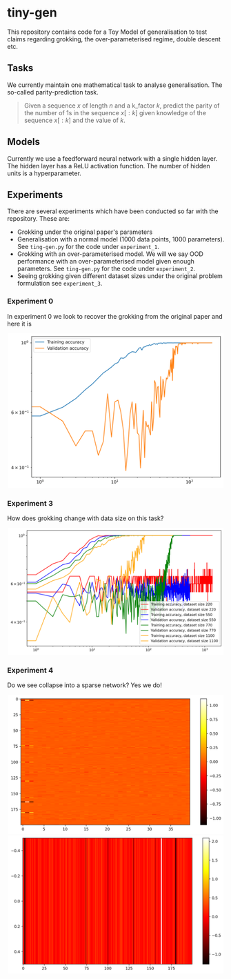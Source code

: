 # tiny-gen

This repository contains code for a Toy Model of generalisation to test claims regarding grokking, the over-parameterised regime, double descent etc.

## Tasks

We currently maintain one mathematical task to analyse generalisation. The so-called parity-prediction task.

> Given a sequence $x$ of length $n$ and a k_factor $k$, predict the parity of the number of 1s in the sequence $x[:k]$ given knowledge of the sequence $x[:k]$ and the value of $k$.

## Models

Currently we use a feedforward neural network with a single hidden layer. The hidden layer has a ReLU activation function. The number of hidden units is a hyperparameter.

## Experiments

There are several experiments which have been conducted so far with the repository. These are:
* Grokking under the original paper's parameters
* Generalisation with a normal model (1000 data points, 1000 parameters). See `ting-gen.py` for the code under `experiment_1`.
* Grokking with an over-parameterised model. We will we say OOD performance with an over-parameterised model given enough parameters. See `ting-gen.py` for the code under `experiment_2`.
* Seeing grokking given different dataset sizes under the original problem formulation see `experiment_3`.

### Experiment 0

In experiment 0 we look to recover the grokking from the original paper and here it is

<center><img src="experiments/experiment_0/accuracy.png" alt="isolated" width="500"/></center>

### Experiment 3

How does grokking change with data size on this task?

<center><img src="experiments/experiment_3/accuracy_1100.png" alt="isolated" width="500"/></center>

### Experiment 4

Do we see collapse into a sparse network? Yes we do!

<center><img src="experiments/experiment_4/heatmap.png" alt="isolated" width="500"/></center>

<center><img src="experiments/experiment_4/heatmap-2.png" alt="isolated" width="500"/></center>